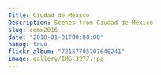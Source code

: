 ```yaml
---
Title: Ciudad de México
Description: Scenes from Ciudad de México
slug: cdmx2016
date: "2018-01-01T00:00:00"
nanog: true
flickr_album: "72157705707640241"
image: gallery/IMG_3277.jpg
---
```



